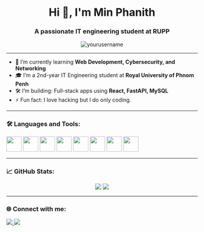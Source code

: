 <h1 align="center">Hi 👋, I'm Min Phanith</h1>
<h3 align="center">A passionate IT engineering student  at RUPP</h3>

<p align="center">
  <img src="https://komarev.com/ghpvc/?username=yourusername&label=Profile%20views&color=0e75b6&style=flat" alt="yourusername" />
</p>

---

- 🌱 I’m currently learning **Web Development, Cybersecurity, and Networking**
- 🎓 I’m a 2nd-year IT Engineering student at **Royal University of Phnom Penh**
- 🛠️ I’m building: Full-stack apps using **React, FastAPI, MySQL**
- ⚡ Fun fact: I love hacking but I do only coding.

---

### 🛠️ Languages and Tools:
<p align="left">
  <img src="https://cdn.jsdelivr.net/gh/devicons/devicon/icons/html5/html5-original.svg" width="40" />
  <img src="https://cdn.jsdelivr.net/gh/devicons/devicon/icons/css3/css3-original.svg" width="40" />
  <img src="https://cdn.jsdelivr.net/gh/devicons/devicon/icons/javascript/javascript-original.svg" width="40" />
  <img src="https://cdn.jsdelivr.net/gh/devicons/devicon/icons/react/react-original.svg" width="40" />
  <img src="https://cdn.jsdelivr.net/gh/devicons/devicon/icons/python/python-original.svg" width="40" />
  <img src="https://cdn.jsdelivr.net/gh/devicons/devicon/icons/fastapi/fastapi-original.svg" width="40" />
  <img src="https://cdn.jsdelivr.net/gh/devicons/devicon/icons/mysql/mysql-original.svg" width="40" />
  <img src="https://cdn.jsdelivr.net/gh/devicons/devicon/icons/linux/linux-original.svg" width="40" />
</p>

---

### 📈 GitHub Stats:
<p align="center">
  <img src="https://github-readme-stats.vercel.app/api?username=Immonkei&show_icons=true&theme=tokyonight" />
  <img src="https://github-readme-stats.vercel.app/api/top-langs/?username=Immonkei&layout=compact&theme=tokyonight" />
</p>

---

### 🌐 Connect with me:
<p align="left">
  <a href="www.linkedin.com/in/min-phanith-5a57ba33b" target="_blank">
    <img src="https://img.shields.io/badge/LinkedIn-blue?style=for-the-badge&logo=linkedin" />
  </a>
  <a href="mailto:minphanith11@gmail.com">
    <img src="https://img.shields.io/badge/Email-red?style=for-the-badge&logo=gmail" />
  </a>
</p>
